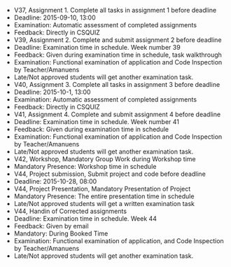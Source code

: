  * V37, Assignment 1. Complete all tasks in assignment 1 before deadline
  * Deadline: 2015-09-10, 13:00 
  * Examination: Automatic assessment of completed assignments
  * Feedback: Directly in CSQUIZ
 * V39, Assignment 2. Complete and submit assignment 2 before deadline
  * Deadline: Examination time in schedule. Week number 39
  * Feedback: Given during examination time in schedule, task walkthrough
  * Examination: Functional examination of application and Code Inspection by Teacher/Amanuens
  * Late/Not approved students will get another examination task.
 * V40, Assignment 3. Complete all tasks in assignment 3 before deadline
  * Deadline: 2015-10-1, 13:00 
  * Examination: Automatic assessment of completed assignments
  * Feedback: Directly in CSQUIZ
 * V41, Assignment 4. Complete and submit assignment 4 before deadline
  * Deadline: Examination time in schedule. Week number 41
  * Feedback: Given during examination time in schedule
  * Examination: Functional examination of application and Code Inspection by Teacher/Amanuens
  * Late/Not approved students will get another examination task.
 * V42, Workshop, Mandatory Group Work during Workshop time
  * Mandatory Presence: Workshop time in schedule
 * V44, Project submission, Submit project and code before deadline
  * Deadline: 2015-10-28, 08:00
 * V44, Project Presentation, Mandatory Presentation of Project
  * Mandatory Presence: The entire presentation time in schedule
  * Late/Not approved students will get a written examination task
 * V44, Handin of Corrected assignments
  * Deadline: Examination time in schedule. Week 44
  * Feedback: Given by email
  * Mandatory: During Booked Time
  * Examination: Functional examination of application, and Code Inspection by Teacher/Amanuens
  * Late/Not approved students will get another examination task.
 
